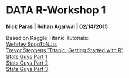 # DATA R-Workshop 1
**Nick Paras | Rohan Agarwal | 02/14/2015**

Based on Kaggle Titanic Tutorials:  
[Wehrley SoupToNuts](http://github.com/wehrley/wehrley.github.io/blob/master/SOUPTONUTS.md/)  
[Trevor Stephens 'Titanic: Getting Started with R'](http://trevorstephens.com/post/72916401642/titanic-getting-started-with-r/)  
[Stats Guys Part 1](https://statsguys.wordpress.com/2014/01/03/first-post/)  
[Stats Guys Part 2](https://statsguys.wordpress.com/2014/01/11/data-analytics-for-beginners-pt-2/)  
[Stats Guys Part 3](https://statsguys.wordpress.com/2014/01/10/data-analytics-for-beginners-pt-3/)  